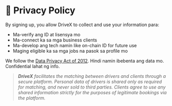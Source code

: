# 📜 Privacy Policy

By signing up, you allow DriveX to collect and use your information para:

- Ma-verify ang ID at lisensya mo
- Ma-connect ka sa mga business clients
- Ma-develop ang tech namin like on-chain ID for future use
- Maging eligible ka sa mga jobs na pasok sa profile mo

We follow the [Data Privacy Act of 2012](https://privacy.gov.ph/data-privacy-act/). Hindi namin ibebenta ang data mo. Confidential lahat ng info.

> ***DriveX** facilitates the matching between drivers and clients through a secure platform. Personal data of drivers is shared only as required for matching, and never sold to third parties. Clients agree to use any shared information strictly for the purposes of legitimate bookings via the platform.*